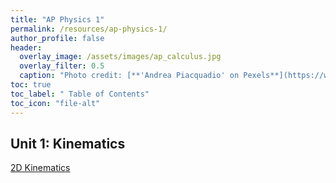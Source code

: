 ```yaml
---
title: "AP Physics 1"
permalink: /resources/ap-physics-1/
author_profile: false
header:
  overlay_image: /assets/images/ap_calculus.jpg
  overlay_filter: 0.5
  caption: "Photo credit: [**'Andrea Piacquadio' on Pexels**](https://www.pexels.com/photo/woman-holding-books-3768126/)"
toc: true
toc_label: " Table of Contents"
toc_icon: "file-alt"
---
```


## Unit 1: Kinematics
<!--<a href="2d-kinematics">2D Kinematics</a>-->
[2D Kinematics](2d-kinematics)
